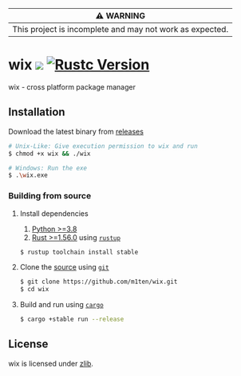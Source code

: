 | :warning: WARNING                                        |
|:--------------------------------------------------------:|
| This project is incomplete and may not work as expected. |

# wix ![](https://github.com/m1ten/wix/workflows/Rust/badge.svg?branch=main) [![Rustc Version]][rustc]

[Rustc Version]: https://img.shields.io/badge/rustc-1.56.X-orange.svg
[rustc]: https://blog.rust-lang.org/2021/10/21/Rust-1.56.0.html

wix - cross platform package manager

## Installation

Download the latest binary from [releases](https://github.com/m1ten/wix/releases)

```sh
# Unix-Like: Give execution permission to wix and run
$ chmod +x wix && ./wix

# Windows: Run the exe
$ .\wix.exe
```
### Building from source 

1. Install dependencies
   1. [Python >=3.8](https://python.org/)
   2. [Rust >=1.56.0](https://blog.rust-lang.org/2021/10/21/Rust-1.56.0.html) using [`rustup`](https://www.rust-lang.org/tools/install)
   ```sh
   $ rustup toolchain install stable
   ```

2. Clone the [source](https://github.com/m1ten/wix) using [`git`](https://git-scm.com/)
    ```sh
    $ git clone https://github.com/m1ten/wix.git
    $ cd wix
    ```
3. Build and run using [`cargo`](https://doc.rust-lang.org/stable/cargo/)
    ```sh
    $ cargo +stable run --release
    ```

## License

wix is licensed under [zlib](./LICENSE).